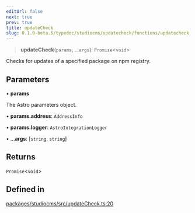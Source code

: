 ```yaml
---
editUrl: false
next: true
prev: true
title: updateCheck
slug: 0.1.0-beta.5/typedoc/studiocms/updatecheck/functions/updatecheck
---
```


> **updateCheck**(`params`, ...`args`): `Promise`\<`void`>

Checks for updates of a specified package on npm registry.

## Parameters

• **params**

The Astro parameters object.

• **params.address**: `AddressInfo`

• **params.logger**: `AstroIntegrationLogger`

• ...**args**: \[`string`, `string`]

## Returns

`Promise`\<`void`>

## Defined in

[packages/studiocms/src/updateCheck.ts:20](https://github.com/astrolicious/studiocms/tree/main/packages/studiocms/src/updateCheck.ts#L20)
